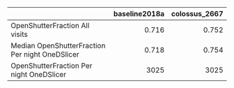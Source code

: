 |                                                 |   baseline2018a |   colossus_2667 |
|:------------------------------------------------|----------------:|----------------:|
| OpenShutterFraction All visits                  |           0.716 |           0.752 |
| Median OpenShutterFraction Per night OneDSlicer |           0.718 |           0.754 |
| OpenShutterFraction Per night OneDSlicer        |        3025     |        3025     |
